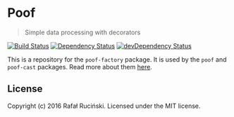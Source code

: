 # Poof

> Simple data processing with decorators

[![Build Status](https://travis-ci.org/fatfisz/poof.svg?branch=master)](https://travis-ci.org/fatfisz/poof)
[![Dependency Status](https://david-dm.org/fatfisz/poof.svg?path=packages/poof-factory)](https://david-dm.org/fatfisz/poof?path=packages/poof-factory)
[![devDependency Status](https://david-dm.org/fatfisz/poof/dev-status.svg?path=packages/poof-factory)](https://david-dm.org/fatfisz/poof?path=packages/poof-factory#info=devDependencies)

This is a repository for the `poof-factory` package.
It is used by the `poof` and `poof-cast` packages.
Read more about them [here](https://github.com/fatfisz/poof/blob/master/README.md).

## License

Copyright (c) 2016 Rafał Ruciński. Licensed under the MIT license.

